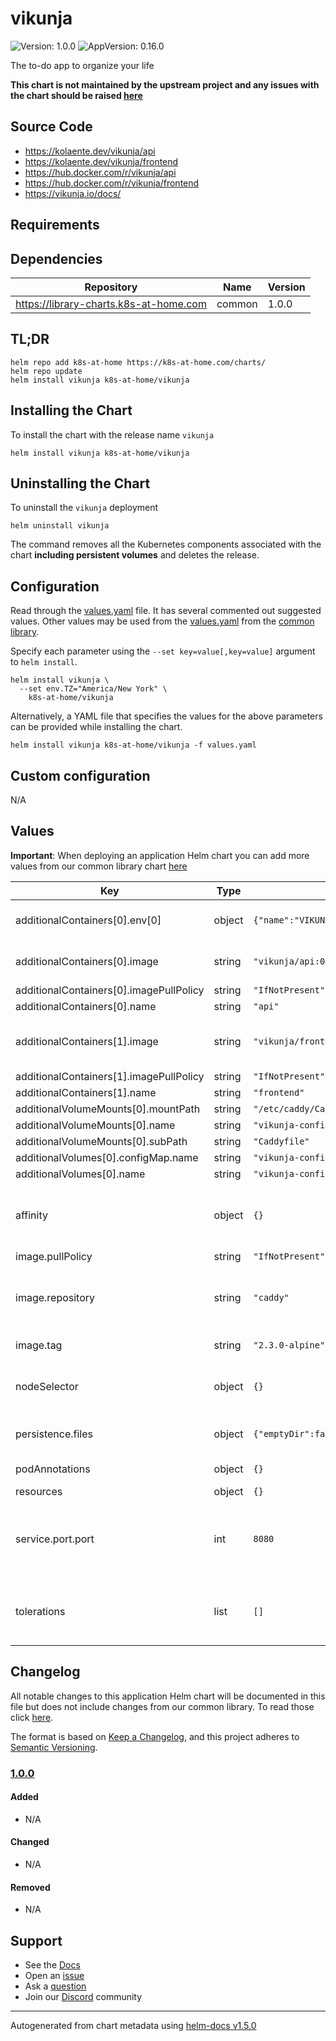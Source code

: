 # vikunja

![Version: 1.0.0](https://img.shields.io/badge/Version-1.0.0-informational?style=flat-square) ![AppVersion: 0.16.0](https://img.shields.io/badge/AppVersion-0.16.0-informational?style=flat-square)

The to-do app to organize your life

**This chart is not maintained by the upstream project and any issues with the chart should be raised [here](https://github.com/k8s-at-home/charts/issues/new/choose)**

## Source Code

* <https://kolaente.dev/vikunja/api>
* <https://kolaente.dev/vikunja/frontend>
* <https://hub.docker.com/r/vikunja/api>
* <https://hub.docker.com/r/vikunja/frontend>
* <https://vikunja.io/docs/>

## Requirements

## Dependencies

| Repository | Name | Version |
|------------|------|---------|
| https://library-charts.k8s-at-home.com | common | 1.0.0 |

## TL;DR

```console
helm repo add k8s-at-home https://k8s-at-home.com/charts/
helm repo update
helm install vikunja k8s-at-home/vikunja
```

## Installing the Chart

To install the chart with the release name `vikunja`

```console
helm install vikunja k8s-at-home/vikunja
```

## Uninstalling the Chart

To uninstall the `vikunja` deployment

```console
helm uninstall vikunja
```

The command removes all the Kubernetes components associated with the chart **including persistent volumes** and deletes the release.

## Configuration

Read through the [values.yaml](./values.yaml) file. It has several commented out suggested values.
Other values may be used from the [values.yaml](../common/values.yaml) from the [common library](../common).

Specify each parameter using the `--set key=value[,key=value]` argument to `helm install`.

```console
helm install vikunja \
  --set env.TZ="America/New York" \
    k8s-at-home/vikunja
```

Alternatively, a YAML file that specifies the values for the above parameters can be provided while installing the chart.

```console
helm install vikunja k8s-at-home/vikunja -f values.yaml
```

## Custom configuration

N/A

## Values

**Important**: When deploying an application Helm chart you can add more values from our common library chart [here](https://github.com/k8s-at-home/charts/tree/master/charts/common/)

| Key | Type | Default | Description |
|-----|------|---------|-------------|
| additionalContainers[0].env[0] | object | `{"name":"VIKUNJA_SERVICE_JWTSECRET","value":"myVeryComplexJWTSecret"}` | Vikunja unique secret |
| additionalContainers[0].image | string | `"vikunja/api:0.16.0"` | Vikunja api image and tag |
| additionalContainers[0].imagePullPolicy | string | `"IfNotPresent"` |  |
| additionalContainers[0].name | string | `"api"` |  |
| additionalContainers[1].image | string | `"vikunja/frontend:0.16.0"` | Vikunja frontend image and tag |
| additionalContainers[1].imagePullPolicy | string | `"IfNotPresent"` |  |
| additionalContainers[1].name | string | `"frontend"` |  |
| additionalVolumeMounts[0].mountPath | string | `"/etc/caddy/Caddyfile"` |  |
| additionalVolumeMounts[0].name | string | `"vikunja-config"` |  |
| additionalVolumeMounts[0].subPath | string | `"Caddyfile"` |  |
| additionalVolumes[0].configMap.name | string | `"vikunja-config"` |  |
| additionalVolumes[0].name | string | `"vikunja-config"` |  |
| affinity | object | `{}` | Affinity settings for pod assignment of the GUI |
| image.pullPolicy | string | `"IfNotPresent"` |  |
| image.repository | string | `"caddy"` | Caddy reverse proxy image and tag |
| image.tag | string | `"2.3.0-alpine"` | vikunja api image tag |
| nodeSelector | object | `{}` | Node labels for pod assignment of the GUI |
| persistence.files | object | `{"emptyDir":false,"enabled":false,"mountpath":"/app/vikunja/files"}` | Volume used for static files |
| podAnnotations | object | `{}` | Pod annotations |
| resources | object | `{}` |  |
| service.port.port | int | `8080` | Kubernetes port where used by Caddy reverse proxy |
| tolerations | list | `[]` | Toleration labels for pod assignment of the GUI |

## Changelog

All notable changes to this application Helm chart will be documented in this file but does not include changes from our common library. To read those click [here](https://github.com/k8s-at-home/charts/tree/master/charts/common/README.md#Changelog).

The format is based on [Keep a Changelog](https://keepachangelog.com/en/1.0.0/), and this project adheres to [Semantic Versioning](https://semver.org/spec/v2.0.0.html).

### [1.0.0]

#### Added

- N/A

#### Changed

- N/A

#### Removed

- N/A

[1.0.0]: #1.0.0

## Support

- See the [Docs](https://docs.k8s-at-home.com/our-helm-charts/getting-started/)
- Open an [issue](https://github.com/k8s-at-home/charts/issues/new/choose)
- Ask a [question](https://github.com/k8s-at-home/organization/discussions)
- Join our [Discord](https://discord.gg/sTMX7Vh) community

----------------------------------------------
Autogenerated from chart metadata using [helm-docs v1.5.0](https://github.com/norwoodj/helm-docs/releases/v1.5.0)